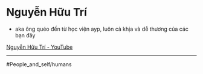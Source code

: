 # Nguyễn Hữu Trí

- aka ông quéo đến từ học viện ayp, luôn cà khịa và dễ thương của các bạn đây

[Nguyễn Hữu Trí - YouTube](https://www.youtube.com/channel/UCmeACgf1NkWm7NQ3RJGRyGw)

---

#People_and_self/humans